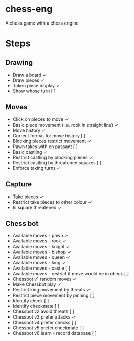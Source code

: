 # chess-eng
A chess game with a chess engine

# Steps
## Drawing
* Draw a board &check;
* Draw pieces &check;
* Taken piece display &check;
* Show whose turn [ ]

## Moves
* Click on pieces to move &check;
* Basic piece movement (i.e. rook in straight line) &check;
* Move history &check;
* Correct format for move history [ ]
* Blocking pieces restrict movement &check;
* Pawn takes with en passant [ ]
* Basic castling &check;
* Restrict castling by blocking pieces &check;
* Restrict castling by threatened squares [ ]
* Enforce taking turns &check;

## Capture
* Take pieces &check;
* Restrict take pieces to other colour &check;
* Is square threatened &check;

## Chess bot
* Available moves - pawn &check;
* Available moves - rook &check;
* Available moves - knight &check;
* Available moves - bishop &check;
* Available moves - queen &check;
* Available moves - king &check;
* Available moves - castle [ ]
* Available moves - restrict if move would be in check [ ]
* Chessbot v1 random moves &check;
* Make Chessbot play &check;
* Restrict king movement by threats &check;
* Restrict piece movement by pinning [ ]
* Identify check [ ]
* Identify checkmate [ ]
* Chessbot v2 avoid threats [ ]
* Chessbot v3 prefer attacks &check;
* Chessbot v4 prefer checks [ ]
* Chessbot v5 prefer checkmate [ ]
* Chessbot v6 learn - record database [ ]
